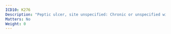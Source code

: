 ```yaml
---
ICD10: K276
Description: "Peptic ulcer, site unspecified: Chronic or unspecified with both haemorrhage and perforation"
Matters: No
Weight: 0
---
```


